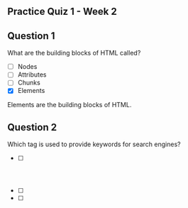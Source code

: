 ## Practice Quiz 1 - Week 2

## Question 1

What are the building blocks of HTML called? 

- [ ] Nodes
- [ ] Attributes
- [ ] Chunks
- [x] Elements

Elements are the building blocks of HTML.

## Question 2

Which tag is used to provide keywords for search engines? 

- [ ] <header>
- [ ] <footer>
- [ ] <title>
- [x] <meta>

The <meta> tag stands for metadata and provides keywords for search engines.

## Question 3

Fill in the blank: In HTML5, ______________ allow you to run processing intensive tasks without blocking the user interface. 

- [ ] Non-blocking feeds
- [ ] Structural elements
- [x] Web workers
- [ ] DOM accessors

Web workers in HTML5 allow you to run processing intensive tasks without blocking the user interface.

## Question 4

How do you properly recreate the following table using HTML code?

Date | Language
2014 | HTML5
1999 | CSS3
1995 | JavaScript

- [ ] `<table><tc>...</tc></table>`
- [ ] `<table><tr>...</tr></table>`
- [ ] `<table><td>...</td></table>`
- [x] `<table><tr><th>Date</th><th>Language</th></tr><tr><td>2014</td><td>HTML5</td></tr><tr><td>1999</td><td>CSS3</td></tr><tr><td>1995</td><td>JavaScript</td></tr></table>`

The provided HTML code recreates the table structure.

## Question 5

Which of the following statements about document.images is correct? 

- [x] `document.images` is a DOM property
- [ ] `document.images` returns a collection of image elements in a document
- [ ] `document.images` is part of the HTML document API
- [ ] All of the above

`Document.images` is a DOM property.

